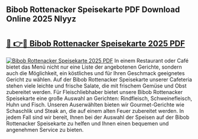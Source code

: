 ## Bibob Rottenacker Speisekarte PDF Download Online 2025 NIyyz

# <h2><a href="http://gcav3h.nevu.top/?p=Bibob+Rottenacker+Speisekarte">🔗 👉🔴 Bibob Rottenacker Speisekarte 2025 PDF</a></h2>

[![Bibob Rottenacker Speisekarte 2025 PDF](https://i.imgur.com/dBaPXMq.png)](http://gcav3h.nevu.top/?p=Bibob+Rottenacker+Speisekarte)
In einem Restaurant oder Café bietet das Menü nicht nur eine Liste der angebotenen Gerichte, sondern auch die Möglichkeit, ein köstliches und für Ihren Geschmack geeignetes Gericht zu wählen. Auf der Bibob Rottenacker Speisekarte unserer Cafeteria stehen viele leichte und frische Salate, die mit frischem Gemüse und Obst zubereitet werden. Für Fleischliebhaber bietet unsere Bibob Rottenacker Speisekarte eine große Auswahl an Gerichten: Rindfleisch, Schweinefleisch, Huhn und Fisch. Unseren Auserwählten bieten wir Gourmet-Gerichte wie Schaschlik und Steak an, die auf einem alten Feuer zubereitet werden. In jedem Fall sind wir bereit, Ihnen bei der Auswahl der Speisen auf der Bibob Rottenacker Speisekarte zu helfen und Ihnen einen bequemen und angenehmen Service zu bieten.
